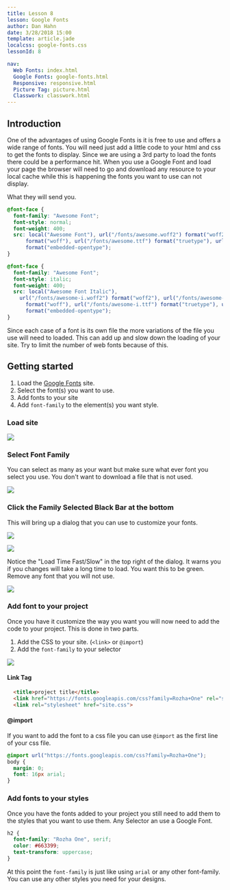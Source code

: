 ```yaml
---
title: Lesson 8
lesson: Google Fonts
author: Dan Hahn
date: 3/28/2018 15:00
template: article.jade
localcss: google-fonts.css
lessonId: 8

nav:
  Web Fonts: index.html
  Google Fonts: google-fonts.html
  Responsive: responsive.html
  Picture Tag: picture.html
  Classwork: classwork.html
---
```


## Introduction

One of the advantages of using Google Fonts is it is free to use and offers a wide range of fonts. You will need just add a little code to your html and css to get the fonts to display. Since we are using a 3rd party to load the fonts there could be a performance hit. When you use a Google Font and load your page the browser will need to go and download any resource to your local cache while this is happening the fonts you want to use can not display.

What they will send you.

```css
@font-face {
  font-family: "Awesome Font";
  font-style: normal;
  font-weight: 400;
  src: local("Awesome Font"), url("/fonts/awesome.woff2") format("woff2"), url("/fonts/awesome.woff")
      format("woff"), url("/fonts/awesome.ttf") format("truetype"), url("/fonts/awesome.eot")
      format("embedded-opentype");
}

@font-face {
  font-family: "Awesome Font";
  font-style: italic;
  font-weight: 400;
  src: local("Awesome Font Italic"),
    url("/fonts/awesome-i.woff2") format("woff2"), url("/fonts/awesome-i.woff")
      format("woff"), url("/fonts/awesome-i.ttf") format("truetype"), url("/fonts/awesome-i.eot")
      format("embedded-opentype");
}
```

Since each case of a font is its own file the more variations of the file you use will need to loaded. This can add up and slow down the loading of your site. Try to limit the number of web fonts because of this.

## Getting started

1.  Load the [Google Fonts](https://fonts.google.com) site.
2.  Select the font(s) you want to use.
3.  Add fonts to your site
4.  Add `font-family` to the element(s) you want style.

### Load site

![](images/gf6.png)

### Select Font Family

You can select as many as your want but make sure what ever font you select you use. You don't want to download a file that is not used.

![](images/gf1.png)

### Click the Family Selected Black Bar at the bottom

This will bring up a dialog that you can use to customize your fonts.

![](images/gf5.png)

![](images/gf4.png)

Notice the "Load Time Fast/Slow" in the top right of the dialog. It warns you if you changes will take a long time to load. You want this to be green. Remove any font that you will not use.

![](images/gf3.png)

### Add font to your project

Once you have it customize the way you want you will now need to add the code to your project. This is done in two parts.

1.  Add the CSS to your site. (`<link>` or `@import`)
2.  Add the `font-family` to your selector

![](images/gf2.png)

#### Link Tag

```html
  <title>project title</title>
  <link href="https://fonts.googleapis.com/css?family=Rozha+One" rel="stylesheet">
  <link rel="stylesheet" href="site.css">
```

#### @import

If you want to add the font to a css file you can use `@import` as the first line of your css file.

```css
@import url("https://fonts.googleapis.com/css?family=Rozha+One");
body {
  margin: 0;
  font: 16px arial;
}
```

<h3 class="example">Add fonts to your styles</h3>

Once you have the fonts added to your project you still need to add them to the styles that you want to use them. Any Selector an use a Google Font.

```css
h2 {
  font-family: "Rozha One", serif;
  color: #663399;
  text-transform: uppercase;
}
```

At this point the `font-family` is just like using `arial` or any other font-family. You can use any other styles you need for your designs.
